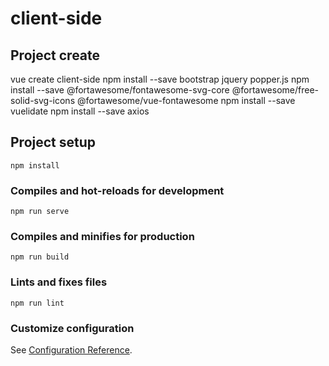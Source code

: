 # client-side

## Project create
vue create client-side
npm install --save bootstrap jquery popper.js
npm install --save @fortawesome/fontawesome-svg-core @fortawesome/free-solid-svg-icons @fortawesome/vue-fontawesome
npm install --save vuelidate
npm install --save axios

## Project setup
```
npm install
```

### Compiles and hot-reloads for development
```
npm run serve
```

### Compiles and minifies for production
```
npm run build
```

### Lints and fixes files
```
npm run lint
```

### Customize configuration
See [Configuration Reference](https://cli.vuejs.org/config/).
